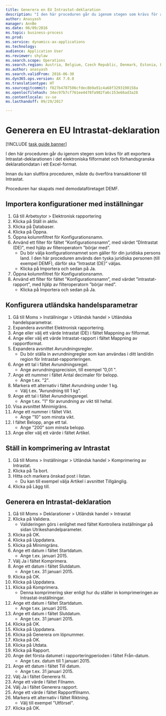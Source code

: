 ```yaml
--- 
title: Generera en EU Intrastat-deklaration
description: "I den här proceduren går du igenom stegen som krävs för att exportera Intrastat-deklarationen i det elektroniska filformatet och förhandsgranska deklarationdatan i ett Excel-format."
author: Anasyash
manager: AnnBe
ms.date: 06/09/2016
ms.topic: business-process
ms.prod: 
ms.service: dynamics-ax-applications
ms.technology: 
audience: Application User
ms.reviewer: shylaw
ms.search.scope: Operations
ms.search.region: Austria, Belgium, Czech Republic, Denmark, Estonia, Finland, France, Germany, Hungary, Ireland, Italy, Latvia, Lithuania, Netherlands, Poland, Spain, Sweden, United Kingdom
ms.author: anasyash
ms.search.validFrom: 2016-06-30
ms.dyn365.ops.version: AX 7.0.0
ms.translationtype: HT
ms.sourcegitcommit: f827b4787506cfdec8b9a91c4a68f3293190158a
ms.openlocfilehash: 34ec97b7cf761ee4478fa982fa6c153e66ad3a28
ms.contentlocale: sv-se
ms.lasthandoff: 09/29/2017

---
```

# <a name="generate-an-eu-intrastat-declaration"></a>Generera en EU Intrastat-deklaration

[!INCLUDE [task guide banner](../../includes/task-guide-banner.md)]

I den här proceduren går du igenom stegen som krävs för att exportera Intrastat-deklarationen i det elektroniska filformatet och förhandsgranska deklarationdatan i ett Excel-format. 

Innan du kan slutföra proceduren, måste du överföra transaktioner till Intrastat. 

Proceduren har skapats med demodataföretaget DEMF.


## <a name="import-configurations-with-settings"></a>Importera konfigurationer med inställningar
1. Gå till Arbetsytor > Elektronisk rapportering
2. Klicka på Ställ in aktiv.
3. Klicka på Databaser.
4. Klicka på Öppna.
5. Öppna kolumnfiltret för Konfigurationsnamn.
6. Använd ett filter för fältet ”Konfigurationsnamn”, med värdet ”DIntrastat (DE)", med hjälp av filteroperatorn ”börjar med”.
    * Du bör välja konfigurationnamnet som gäller för din juridiska persons land. I den här proceduren används den tyska juridiska personen (till exempel DEMF), därför ska ”Intrastat (DE)” väljas.  
    * Klicka på Importera och sedan på Ja.  
7. Öppna kolumnfiltret för Konfigurationsnamn.
8. Använd ett filter för fältet ”Konfigurationsnamn”, med värdet ”intrastat-rapport", med hjälp av filteroperatorn ”börjar med”.
    * Klicka på Importera och sedan på Ja.  

## <a name="set-up-foreign-trade-parameters"></a>Konfigurera utländska handelsparametrar
1. Gå till Moms > Inställningar > Utländsk handel > Utländska handelsparametrar.
2. Expandera avsnittet Elektronisk rapportering.
3. Ange eller välj ett värde Intrastat (DE) i fältet Mappning av filformat.
4. Ange eller välj ett värde Intrastat-rapport i fältet Mappning av rapportformat.
5. Expandera avsnittet Avrundningsregler.
    * Du bör ställa in avrundningregler som kan användas i ditt land/din region för Intrastat-rapporteringen.  
6. Ange ett tal i fältet Avrundningsregel.
    * Ange avrundningsprecision, till exempel ”0,01 ".  
7. Ange ett nummer i fältet Antal decimaler för belopp.
    * Ange t.ex. "2".  
8. Markera ett alternativ i fältet Avrundning under 1 kg.
    * Välj t.ex. ”Avrundning till 1 kg”.  
9. Ange ett tal i fältet Avrundningsregel.
    * Ange t.ex. "1" för avrundning av vikt till heltal.  
10. Visa avsnittet Minimigräns.
11. Ange ett nummer i fältet Vikt.
    * Ange ”10” som minsta vikt.  
12. I fältet Belopp, ange ett tal.
    * Ange ”200” som minsta belopp.  
13. Ange eller välj ett värde i fältet Artikel.

## <a name="set-up-compression-of-intrastat"></a>Ställ in komprimering av Intrastat
1. Gå till Moms > Inställningar > Utländsk handel > Komprimering av Intrastat.
2. Klicka på Ta bort.
3. Hitta och markera önskad post i listan.
    * Du kan till exempel välja Artikel i avsnittet Tillgänglig.  
4. Klicka på Lägg till.

## <a name="generate-intrastat-declaration"></a>Generera en Intrastat-deklaration
1. Gå till Moms > Deklarationer > Utländsk handel > Intrastat
2. Klicka på Validera.
    * Valideringen görs i enlighet med fältet Kontrollera inställningar på sidan Utrikeshandelparameter.  
3. Klicka på OK.
4. Klicka på Uppdatera.
5. Klicka på Minimigräns.
6. Ange ett datum i fältet Startdatum.
    * Ange t.ex. januari 2015.  
7. Välj Ja i fältet Komprimera.
8. Ange ett datum i fältet Slutdatum.
    * Ange t.ex. 31 januari 2015.  
9. Klicka på OK.
10. Klicka på Uppdatera.
11. Klicka på Komprimera.
    * Denna komprimering sker enligt hur du ställer in komprimeringen av Intrastat-inställningar.  
12. Ange ett datum i fältet Startdatum.
    * Ange t.ex. januari 2015.  
13. Ange ett datum i fältet Slutdatum.
    * Ange t.ex. 31 januari 2015.  
14. Klicka på OK.
15. Klicka på Uppdatera.
16. Klicka på Generera om löpnummer.
17. Klicka på OK.
18. Klicka på Utdata.
19. Klicka på Rapport.
20. Ange det första datumet i rapporteringperioden i fältet Från-datum.
    * Ange t.ex. datum till 1 januari 2015.  
21. Ange ett datum i fältet Till datum.
    * Ange t.ex. 31 januari 2015.  
22. Välj Ja i fältet Generera fil.
23. Ange ett värde i fältet Filnamn.
24. Välj Ja i fältet Generera rapport.
25. Ange ett värde i fältet Rapportfilnamn.
26. Markera ett alternativ i fältet Riktning.
    * Välj till exempel "Utförsel".  
27. Klicka på OK.


